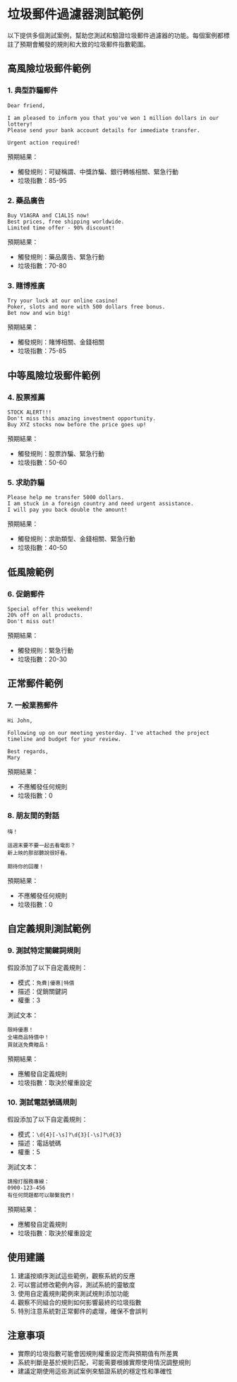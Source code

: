 # 垃圾郵件過濾器測試範例

以下提供多個測試案例，幫助您測試和驗證垃圾郵件過濾器的功能。每個案例都標註了預期會觸發的規則和大致的垃圾郵件指數範圍。

## 高風險垃圾郵件範例

### 1. 典型詐騙郵件
```
Dear friend,

I am pleased to inform you that you've won 1 million dollars in our lottery! 
Please send your bank account details for immediate transfer.

Urgent action required!
```
預期結果：
- 觸發規則：可疑稱謂、中獎詐騙、銀行轉帳相關、緊急行動
- 垃圾指數：85-95

### 2. 藥品廣告
```
Buy V1AGRA and C1AL1S now! 
Best prices, free shipping worldwide.
Limited time offer - 90% discount!
```
預期結果：
- 觸發規則：藥品廣告、緊急行動
- 垃圾指數：70-80

### 3. 賭博推廣
```
Try your luck at our online casino!
Poker, slots and more with 500 dollars free bonus.
Bet now and win big!
```
預期結果：
- 觸發規則：賭博相關、金錢相關
- 垃圾指數：75-85

## 中等風險垃圾郵件範例

### 4. 股票推薦
```
STOCK ALERT!!!
Don't miss this amazing investment opportunity.
Buy XYZ stocks now before the price goes up!
```
預期結果：
- 觸發規則：股票詐騙、緊急行動
- 垃圾指數：50-60

### 5. 求助詐騙
```
Please help me transfer 5000 dollars.
I am stuck in a foreign country and need urgent assistance.
I will pay you back double the amount!
```
預期結果：
- 觸發規則：求助類型、金錢相關、緊急行動
- 垃圾指數：40-50

## 低風險範例

### 6. 促銷郵件
```
Special offer this weekend!
20% off on all products.
Don't miss out!
```
預期結果：
- 觸發規則：緊急行動
- 垃圾指數：20-30

## 正常郵件範例

### 7. 一般業務郵件
```
Hi John,

Following up on our meeting yesterday. I've attached the project timeline and budget for your review.

Best regards,
Mary
```
預期結果：
- 不應觸發任何規則
- 垃圾指數：0

### 8. 朋友間的對話
```
嗨！

這週末要不要一起去看電影？
新上映的那部聽說很好看。

期待你的回覆！
```
預期結果：
- 不應觸發任何規則
- 垃圾指數：0

## 自定義規則測試範例

### 9. 測試特定關鍵詞規則
假設添加了以下自定義規則：
- 模式：`免費|優惠|特價`
- 描述：促銷關鍵詞
- 權重：3

測試文本：
```
限時優惠！
全場商品特價中！
買就送免費贈品！
```
預期結果：
- 應觸發自定義規則
- 垃圾指數：取決於權重設定

### 10. 測試電話號碼規則
假設添加了以下自定義規則：
- 模式：`\d{4}[-\s]?\d{3}[-\s]?\d{3}`
- 描述：電話號碼
- 權重：5

測試文本：
```
請撥打服務專線：
0900-123-456
有任何問題都可以聯繫我們！
```
預期結果：
- 應觸發自定義規則
- 垃圾指數：取決於權重設定

## 使用建議

1. 建議按順序測試這些範例，觀察系統的反應
2. 可以嘗試修改範例內容，測試系統的靈敏度
3. 使用自定義規則範例來測試規則添加功能
4. 觀察不同組合的規則如何影響最終的垃圾指數
5. 特別注意系統對正常郵件的處理，確保不會誤判

## 注意事項

- 實際的垃圾指數可能會因規則權重設定而與預期值有所差異
- 系統判斷是基於規則匹配，可能需要根據實際使用情況調整規則
- 建議定期使用這些測試案例來驗證系統的穩定性和準確性
